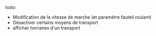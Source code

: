 todo:
- Modification de la vitesse de marche (et paramètre fauteil roulant)
- Désactiver certains moyens de transport
- afficher horraires d'un transport